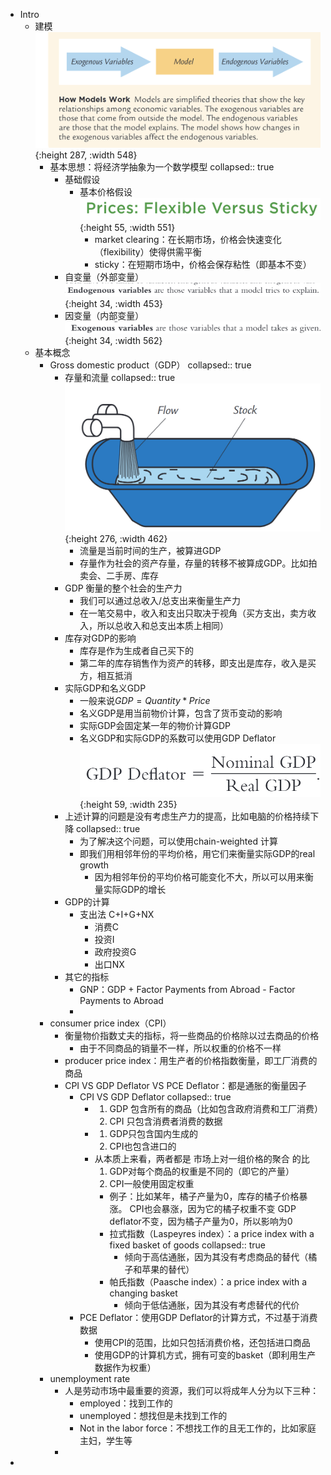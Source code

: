 - Intro
	- 建模
	   ![image.jpg](../assets/0471cd3c-7a6a-4859-bd38-a0b108f28661-1115003.jpg){:height 287, :width 548}
		- 基本思想：将经济学抽象为一个数学模型
		  collapsed:: true
			- 基础假设
				- 基本价格假设
				   ![image.jpg](../assets/352a13c0-eb58-4565-91fd-50ee03748e9a-1115003.jpg){:height 55, :width 551}
					- market clearing：在长期市场，价格会快速变化（flexibility）使得供需平衡
					- sticky：在短期市场中，价格会保存粘性（即基本不变）
			- 自变量（外部变量）
			   ![image.jpg](../assets/2f51a38c-2e40-45ad-8a07-e717758187d1-1115003.jpg){:height 34, :width 453}
			- 因变量（内部变量）
			   ![image.jpg](../assets/03827d19-9db7-49d2-ac89-9c3a611af533-1115003.jpg){:height 34, :width 562}
	- 基本概念
		- Gross  domestic  product（GDP）
		  collapsed:: true
			- 存量和流量
			  collapsed:: true
			   ![image.png](../assets/image_1663297503031_0.png){:height 276, :width 462}
				- 流量是当前时间的生产，被算进GDP
				- 存量作为社会的资产存量，存量的转移不被算成GDP。比如拍卖会、二手房、库存
			- GDP 衡量的整个社会的生产力
				- 我们可以通过总收入/总支出来衡量生产力
				- 在一笔交易中，收入和支出只取决于视角（买方支出，卖方收入，所以总收入和总支出本质上相同）
			- 库存对GDP的影响
				- 库存是作为生成者自己买下的
				- 第二年的库存销售作为资产的转移，即支出是库存，收入是买方，相互抵消
			- 实际GDP和名义GDP
				- 一般来说$GDP = Quantity * Price$
				- 名义GDP是用当前物价计算，包含了货币变动的影响
				- 实际GDP会固定某一年的物价计算GDP
				- 名义GDP和实际GDP的系数可以使用GDP Deflator
				  ![image.png](../assets/image_1663298649497_0.png){:height 59, :width 235}
			- 上述计算的问题是没有考虑生产力的提高，比如电脑的价格持续下降
			  collapsed:: true
				- 为了解决这个问题，可以使用chain-weighted 计算
				- 即我们用相邻年份的平均价格，用它们来衡量实际GDP的real growth
					- 因为相邻年份的平均价格可能变化不大，所以可以用来衡量实际GDP的增长
			- GDP的计算
				- 支出法 C+I+G+NX
					- 消费C
					- 投资I
					- 政府投资G
					- 出口NX
			- 其它的指标
				- GNP：GDP + Factor Payments from Abroad - Factor Payments to Abroad
				-
		- consumer price index（CPI）
			- 衡量物价指数丈夫的指标，将一些商品的价格除以过去商品的价格
				- 由于不同商品的销量不一样，所以权重的价格不一样
			- producer price index：用生产者的价格指数衡量，即工厂消费的商品
			- CPI VS GDP Deflator VS PCE Deflator：都是通胀的衡量因子
				- CPI VS GDP Deflator
				  collapsed:: true
					- 1. GDP 包含所有的商品（比如包含政府消费和工厂消费）
					  2. CPI 只包含消费者消费的数据
					- 1. GDP只包含国内生成的
					  2. CPI也包含进口的
					- 从本质上来看，两者都是 市场上对一组价格的聚合 的比
					  1. GDP对每个商品的权重是不同的（即它的产量）
					  2. CPI一般使用固定权重
						- 例子：比如某年，橘子产量为0，库存的橘子价格暴涨。
						  CPI也会暴涨，因为它的橘子权重不变
						  GDP deflator不变，因为橘子产量为0，所以影响为0
						- 拉式指数（Laspeyres index）：a price index with a fixed basket of goods
						  collapsed:: true
							- 倾向于高估通胀，因为其没有考虑商品的替代（橘子和苹果的替代）
						- 帕氏指数（Paasche  index）：a  price  index  with  a  changing  basket
							- 倾向于低估通胀，因为其没有考虑替代的代价
				- PCE Deflator：使用GDP Deflator的计算方式，不过基于消费数据
					- 使用CPI的范围，比如只包括消费价格，还包括进口商品
					- 使用GDP的计算机方式，拥有可变的basket（即利用生产数据作为权重）
		- unemployment rate
			- 人是劳动市场中最重要的资源，我们可以将成年人分为以下三种：
				- employed：找到工作的
				- unemployed：想找但是未找到工作的
				- Not in the labor force：不想找工作的且无工作的，比如家庭主妇，学生等
			-
-